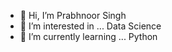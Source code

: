 - 👋 Hi, I’m Prabhnoor Singh
- 👀 I’m interested in ... Data Science
- 🌱 I’m currently learning ... Python 

<!---

- 💞️ I’m looking to collaborate on ...
- 📫 How to reach me ...  

PrabhnoorSingh122999/PrabhnoorSingh122999 is a ✨ special ✨ repository because its `README.md` (this file) appears on your GitHub profile.
You can click the Preview link to take a look at your changes.
--->
